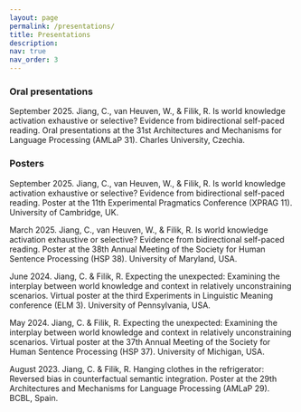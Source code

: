 ```yaml
---
layout: page
permalink: /presentations/
title: Presentations
description:
nav: true
nav_order: 3
---
```


<h3>Oral presentations</h3>

<span class="font-weight-bold">September 2025.</span> Jiang, C., van Heuven, W., & Filik, R. Is world knowledge activation exhaustive or selective? Evidence from bidirectional self-paced reading. Oral presentations at the 31st Architectures and Mechanisms for Language Processing (AMLaP 31). Charles University, Czechia.



<h3>Posters</h3>

<span class="font-weight-bold">September 2025.</span> Jiang, C., van Heuven, W., & Filik, R. Is world knowledge activation exhaustive or selective? Evidence from bidirectional self-paced reading. Poster at the 11th Experimental Pragmatics Conference (XPRAG 11). University of Cambridge, UK.

<span class="font-weight-bold">March 2025.</span> Jiang, C., van Heuven, W., & Filik, R. Is world knowledge activation exhaustive or selective? Evidence from bidirectional self-paced reading. Poster at the 38th Annual Meeting of the Society for Human Sentence Processing (HSP 38). University of Maryland, USA.

<span class="font-weight-bold">June 2024.</span> Jiang, C. & Filik, R. Expecting the unexpected: Examining the interplay between world knowledge and context in relatively unconstraining scenarios. Virtual poster at the third Experiments in Linguistic Meaning conference (ELM 3). University of Pennsylvania, USA.

<span class="font-weight-bold">May 2024.</span> Jiang, C. & Filik, R. Expecting the unexpected: Examining the interplay between world knowledge and context in relatively unconstraining scenarios. Virtual poster at the 37th Annual Meeting of the Society for Human Sentence Processing (HSP 37). University of Michigan, USA.

<span class="font-weight-bold">August 2023.</span> Jiang, C. & Filik, R. Hanging clothes in the refrigerator: Reversed bias in counterfactual semantic integration. Poster at the 29th Architectures and Mechanisms for Language Processing (AMLaP 29). BCBL, Spain.
